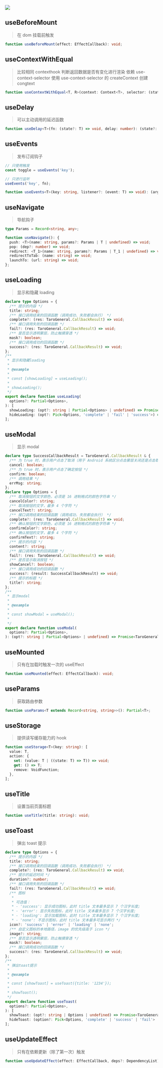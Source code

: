 <image src="https://raw.githubusercontent.com/xyhxx/program_preview/master/logo/proste-tarp-hooks.png">

## useBeforeMount

> 在 dom 挂载前触发

```typescript
function useBeforeMount(effect: EffectCallback): void;
```

## useContextWithEqual

> 比较相同 contexthook 判断返回数据是否有变化进行渲染 依赖 use-context-selector 使用
> use-context-selector 的 createContext 创建 congtext

```typescript
function useContextWithEqual<T, R>(context: Context<T>, selector: (state: T) => R): R;
```

## useDelay

> 可以主动调用的延迟函数

```typescript
function useDelay<T>(fn: (state?: T) => void, delay: number): (state?: T | undefined) => void;
```

## useEvents

> 发布订阅钩子

```typescript
// 只使用触发
const toggle = useEvents('key');

// 只进行监听
useEvents('key', fn);

function useEvents<T>(key: string, listener?: (event: T) => void): (args?: T | undefined) => void;
```

## useNavigate

> 导航钩子

```typescript
type Params = Record<string, any>;

function useNavigate(): {
  push: <T>(name: string, params?: Params | T | undefined) => void;
  pop: (dep?: number) => void;
  redirect: <T_1>(name: string, params?: Params | T_1 | undefined) => void;
  redirectToTab: (name: string) => void;
  launchTo: (url: string) => void;
};
```

## useLoading

> 显示和隐藏 loading

```typescript
declare type Options = {
  /** 提示的内容 */
  title: string;
  /** 接口调用结束的回调函数（调用成功、失败都会执行） */
  complete?: (res: TaroGeneral.CallbackResult) => void;
  /** 接口调用失败的回调函数 */
  fail?: (res: TaroGeneral.CallbackResult) => void;
  /** 是否显示透明蒙层，防止触摸穿透 */
  mask?: boolean;
  /** 接口调用成功的回调函数 */
  success?: (res: TaroGeneral.CallbackResult) => void;
};
/**
 * 显示和隐藏loading
 *
 * @example
 *
 * const [showLoading] = useLoading();
 *
 * showLoading();
 */
export declare function useLoading(
  options?: Partial<Options>,
): [
  showLoading: (opt?: string | Partial<Options> | undefined) => Promise<TaroGeneral.CallbackResult>,
  hideLoading: (opt?: Pick<Options, 'complete' | 'fail' | 'success'>) => void,
];
```

## useModal

> 显示 modal

```typescript
declare type SuccessCallbackResult = TaroGeneral.CallbackResult & {
  /** 为 true 时，表示用户点击了取消（用于 Android 系统区分点击蒙层关闭还是点击取消按钮关闭） */
  cancel: boolean;
  /** 为 true 时，表示用户点击了确定按钮 */
  confirm: boolean;
  /** 调用结果 */
  errMsg: string;
};
declare type Options = {
  /** 取消按钮的文字颜色，必须是 16 进制格式的颜色字符串 */
  cancelColor?: string;
  /** 取消按钮的文字，最多 4 个字符 */
  cancelText?: string;
  /** 接口调用结束的回调函数（调用成功、失败都会执行） */
  complete?: (res: TaroGeneral.CallbackResult) => void;
  /** 确认按钮的文字颜色，必须是 16 进制格式的颜色字符串 */
  confirmColor?: string;
  /** 确认按钮的文字，最多 4 个字符 */
  confirmText?: string;
  /** 提示的内容 */
  content?: string;
  /** 接口调用失败的回调函数 */
  fail?: (res: TaroGeneral.CallbackResult) => void;
  /** 是否显示取消按钮 */
  showCancel?: boolean;
  /** 接口调用成功的回调函数 */
  success?: (result: SuccessCallbackResult) => void;
  /** 提示的标题 */
  title?: string;
};
/**
 * 显示modal
 *
 * @example
 *
 * const showModal = useModal();
 *
 */
export declare function useModal(
  options?: Partial<Options>,
): (opt?: string | Partial<Options> | undefined) => Promise<TaroGeneral.CallbackResult>;
```

## useMounted

> 只有在加载时触发一次的 useEffect

```typescript
function useMounted(effect: EffectCallback): void;
```

## useParams

> 获取路由参数

```typescript
function useParams<T extends Record<string, string>>(): Partial<T>;
```

## useStorage

> 提供读写缓存能力的 hook

```typescript
function useStorage<T>(key: string): [
  value: T,
  action: {
    set: (value: T | ((state: T) => T)) => void;
    get: () => T;
    remove: VoidFunction;
  },
];
```

## useTitle

> 设置当前页面标题

```typescript
function useTitle(title: string): void;
```

## useToast

> 弹出 toast 提示

```typescript
declare type Options = {
  /** 提示的内容 */
  title: string;
  /** 接口调用结束的回调函数（调用成功、失败都会执行） */
  complete?: (res: TaroGeneral.CallbackResult) => void;
  /** 提示的延迟时间 */
  duration?: number;
  /** 接口调用失败的回调函数 */
  fail?: (res: TaroGeneral.CallbackResult) => void;
  /** 图标
   *
   * 可选值：
   * - 'success': 显示成功图标，此时 title 文本最多显示 7 个汉字长度;
   * - 'error': 显示失败图标，此时 title 文本最多显示 7 个汉字长度;
   * - 'loading': 显示加载图标，此时 title 文本最多显示 7 个汉字长度;
   * - 'none': 不显示图标，此时 title 文本最多可显示两行 */
  icon?: 'success' | 'error' | 'loading' | 'none';
  /** 自定义图标的本地路径，image 的优先级高于 icon */
  image?: string;
  /** 是否显示透明蒙层，防止触摸穿透 */
  mask?: boolean;
  /** 接口调用成功的回调函数 */
  success?: (res: TaroGeneral.CallbackResult) => void;
};
/**
 * 弹出toast提示
 *
 * @example
 *
 * const [showToast] = useToast({title: '1234'});
 *
 * showToast();
 */
export declare function useToast(
  options?: Partial<Options>,
): [
  showToast: (opt?: string | Options | undefined) => Promise<TaroGeneral.CallbackResult>,
  hideToast: (option?: Pick<Options, 'complete' | 'success' | 'fail'> | undefined) => void,
];
```

## useUpdateEffect

> 只有在依赖更新（除了第一次）触发

```typescript
function useUpdateEffect(effect: EffectCallback, deps?: DependencyList): void;
```
